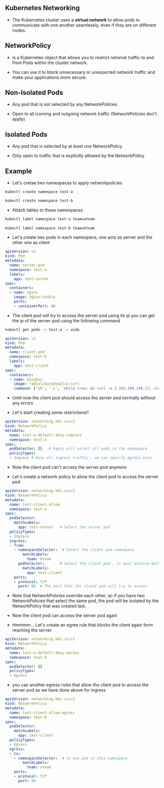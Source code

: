 ## Kubernetes Networking

- The Kubernetes cluster uses a **virtual network** to allow pods to communicate with one another seamlessly, even if they are on different nodes.

## NetworkPolicy

- is a Kubernetes object that allows you to restrict netwrok traffic to and from Pods within the cluster network.

- You can use it to block unnecessary or unexpected network traffic and make your applications more secure.

## Non-Isolated Pods

- Any pod that is not selected by any NetworkPolicies

- Open to all icoming and outgoing network traffic (NetworkPolicies don't apply)

## Isolated Pods

- Any pod that is selected by at least one NetworkPolicy

- Only open to traffic that is explicitly allowed by the NetworkPolicy


## Example

- Let's cretae two namespaces to apply networkpolicies
```bash
kubectl create namespace test-a

kubectl create namespace test-b
```

- Attach lables to these namespaces
```bash
kubectl label namespace test-a team=ateam 
 
kubectl label namespace test-b team=bteam
```

- Let's create two pods in each namespace, one acts as server and the other one as client
```yaml
apiVersion: v1 
kind: Pod 
metadata: 
  name: server-pod 
  namespace: test-a 
  labels: 
    app: test-server 
spec: 
  containers: 
  - name: nginx 
    image: nginx:stable 
    ports: 
    - containerPort: 80
```
- The client pod will try to access the server pod using its ip  you can get the ip of the server pod using the following command
```bash
kubectl get pods -n test-a -o wide
```

```yaml
apiVersion: v1 
kind: Pod 
metadata: 
  name: client-pod 
  namespace: test-b 
  labels: 
    app: test-client 
spec: 
  containers: 
  - name: busybox 
    image: radial/busyboxplus:curl 
    command: ['sh', '-c', 'while true; do curl -m 2 192.168.140.17; sleep 5; done']
```

- Until now the client pod should access the server pod normally without any errors

- Let's start creating some restrictions!!

```yaml
apiVersion: networking.k8s.io/v1 
kind: NetworkPolicy 
metadata:
  name: test-a-default-deny-ingress 
  namespace: test-a 
spec:
  podSelector: {}   # Empty will select all pods in the namespace
  policyTypes: 
  - Ingress # Deny all ingress traffic , we can specify egress also
```

- Now the client pod can't access the server pod anymore

- Let's create a network policy to allow the client pod to access the server pod

```yaml
apiVersion: networking.k8s.io/v1
kind: NetworkPolicy
metadata: 
  name: test-client-allow 
  namespace: test-a
spec: 
  podSelector: 
    matchLabels: 
      app: test-server   # Select the server pod
  policyTypes: 
  - Ingress 
  ingress: 
  - from: 
    - namespaceSelector:  # Select the client pod namespace
        matchLabels: 
          team: bteam 
      podSelector:       # Select the client pod , it must achieve both conditions
        matchLabels: 
          app: test-client 
    ports: 
    - protocol: TCP 
      port: 80  # The port that the client pod will try to access
```

- Note that NetworkPolicies override each other, so if you have two NetworkPolicies that select the same pod, the pod will be isolated by the NetworkPolicy that was created last.

- Now the client pod can access the server pod again


- Hmmmm... Let's create an egree rule that blocks the client again form reaching the server

```yaml
apiVersion: networking.k8s.io/v1 
kind: NetworkPolicy 
metadata:
  name: test-b-default-deny-egress 
  namespace: test-b 
spec:
  podSelector: {} 
  policyTypes: 
  - Egress
```

- you can another egress rules that allow the client pod to access the server pod as we have done above for ingress

```yaml
apiVersion: networking.k8s.io/v1
kind: NetworkPolicy
metadata: 
  name: test-client-allow-egress 
  namespace: test-b
spec: 
  podSelector: 
    matchLabels: 
      app: test-client 
  policyTypes: 
  - Egress 
  egress: 
  - to: 
    - namespaceSelector:  # to any pod in this namespace
        matchLabels:  
          team: ateam 
    ports: 
    - protocol: TCP 
      port: 80
```